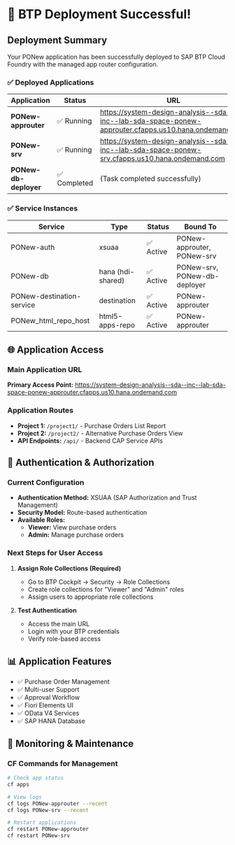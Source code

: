 # 🎉 BTP Deployment Successful!

## Deployment Summary

Your PONew application has been successfully deployed to SAP BTP Cloud Foundry with the managed app router configuration.

### ✅ Deployed Applications

| Application | Status | URL |
|-------------|--------|-----|
| **PONew-approuter** | ✅ Running | https://system-design-analysis--sda--inc--lab-sda-space-ponew-approuter.cfapps.us10.hana.ondemand.com |
| **PONew-srv** | ✅ Running | https://system-design-analysis--sda--inc--lab-sda-space-ponew-srv.cfapps.us10.hana.ondemand.com |
| **PONew-db-deployer** | ✅ Completed | (Task completed successfully) |

### ✅ Service Instances

| Service | Type | Status | Bound To |
|---------|------|--------|----------|
| PONew-auth | xsuaa | ✅ Active | PONew-approuter, PONew-srv |
| PONew-db | hana (hdi-shared) | ✅ Active | PONew-srv, PONew-db-deployer |
| PONew-destination-service | destination | ✅ Active | PONew-approuter |
| PONew_html_repo_host | html5-apps-repo | ✅ Active | PONew-approuter |

## 🌐 Application Access

### Main Application URL
**Primary Access Point:** https://system-design-analysis--sda--inc--lab-sda-space-ponew-approuter.cfapps.us10.hana.ondemand.com

### Application Routes
- **Project 1:** `/project1/` - Purchase Orders List Report
- **Project 2:** `/project2/` - Alternative Purchase Orders View
- **API Endpoints:** `/api/` - Backend CAP Service APIs

## 🔐 Authentication & Authorization

### Current Configuration
- **Authentication Method:** XSUAA (SAP Authorization and Trust Management)
- **Security Model:** Route-based authentication
- **Available Roles:**
  - **Viewer:** View purchase orders
  - **Admin:** Manage purchase orders

### Next Steps for User Access

1. **Assign Role Collections (Required)**
   - Go to BTP Cockpit → Security → Role Collections
   - Create role collections for "Viewer" and "Admin" roles
   - Assign users to appropriate role collections

2. **Test Authentication**
   - Access the main URL
   - Login with your BTP credentials
   - Verify role-based access

## 📊 Application Features

- ✅ Purchase Order Management
- ✅ Multi-user Support
- ✅ Approval Workflow
- ✅ Fiori Elements UI
- ✅ OData V4 Services
- ✅ SAP HANA Database

## 🔧 Monitoring & Maintenance

### CF Commands for Management
```bash
# Check app status
cf apps

# View logs
cf logs PONew-approuter --recent
cf logs PONew-srv --recent

# Restart applications
cf restart PONew-approuter
cf restart PONew-srv
```